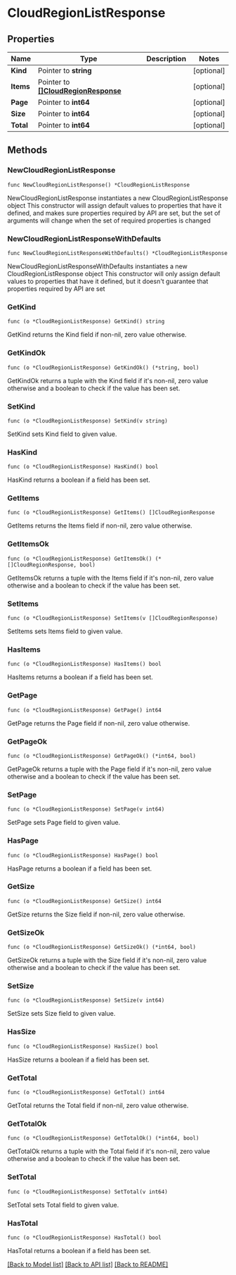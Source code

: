 # CloudRegionListResponse

## Properties

Name | Type | Description | Notes
------------ | ------------- | ------------- | -------------
**Kind** | Pointer to **string** |  | [optional] 
**Items** | Pointer to [**[]CloudRegionResponse**](CloudRegionResponse.md) |  | [optional] 
**Page** | Pointer to **int64** |  | [optional] 
**Size** | Pointer to **int64** |  | [optional] 
**Total** | Pointer to **int64** |  | [optional] 

## Methods

### NewCloudRegionListResponse

`func NewCloudRegionListResponse() *CloudRegionListResponse`

NewCloudRegionListResponse instantiates a new CloudRegionListResponse object
This constructor will assign default values to properties that have it defined,
and makes sure properties required by API are set, but the set of arguments
will change when the set of required properties is changed

### NewCloudRegionListResponseWithDefaults

`func NewCloudRegionListResponseWithDefaults() *CloudRegionListResponse`

NewCloudRegionListResponseWithDefaults instantiates a new CloudRegionListResponse object
This constructor will only assign default values to properties that have it defined,
but it doesn't guarantee that properties required by API are set

### GetKind

`func (o *CloudRegionListResponse) GetKind() string`

GetKind returns the Kind field if non-nil, zero value otherwise.

### GetKindOk

`func (o *CloudRegionListResponse) GetKindOk() (*string, bool)`

GetKindOk returns a tuple with the Kind field if it's non-nil, zero value otherwise
and a boolean to check if the value has been set.

### SetKind

`func (o *CloudRegionListResponse) SetKind(v string)`

SetKind sets Kind field to given value.

### HasKind

`func (o *CloudRegionListResponse) HasKind() bool`

HasKind returns a boolean if a field has been set.

### GetItems

`func (o *CloudRegionListResponse) GetItems() []CloudRegionResponse`

GetItems returns the Items field if non-nil, zero value otherwise.

### GetItemsOk

`func (o *CloudRegionListResponse) GetItemsOk() (*[]CloudRegionResponse, bool)`

GetItemsOk returns a tuple with the Items field if it's non-nil, zero value otherwise
and a boolean to check if the value has been set.

### SetItems

`func (o *CloudRegionListResponse) SetItems(v []CloudRegionResponse)`

SetItems sets Items field to given value.

### HasItems

`func (o *CloudRegionListResponse) HasItems() bool`

HasItems returns a boolean if a field has been set.

### GetPage

`func (o *CloudRegionListResponse) GetPage() int64`

GetPage returns the Page field if non-nil, zero value otherwise.

### GetPageOk

`func (o *CloudRegionListResponse) GetPageOk() (*int64, bool)`

GetPageOk returns a tuple with the Page field if it's non-nil, zero value otherwise
and a boolean to check if the value has been set.

### SetPage

`func (o *CloudRegionListResponse) SetPage(v int64)`

SetPage sets Page field to given value.

### HasPage

`func (o *CloudRegionListResponse) HasPage() bool`

HasPage returns a boolean if a field has been set.

### GetSize

`func (o *CloudRegionListResponse) GetSize() int64`

GetSize returns the Size field if non-nil, zero value otherwise.

### GetSizeOk

`func (o *CloudRegionListResponse) GetSizeOk() (*int64, bool)`

GetSizeOk returns a tuple with the Size field if it's non-nil, zero value otherwise
and a boolean to check if the value has been set.

### SetSize

`func (o *CloudRegionListResponse) SetSize(v int64)`

SetSize sets Size field to given value.

### HasSize

`func (o *CloudRegionListResponse) HasSize() bool`

HasSize returns a boolean if a field has been set.

### GetTotal

`func (o *CloudRegionListResponse) GetTotal() int64`

GetTotal returns the Total field if non-nil, zero value otherwise.

### GetTotalOk

`func (o *CloudRegionListResponse) GetTotalOk() (*int64, bool)`

GetTotalOk returns a tuple with the Total field if it's non-nil, zero value otherwise
and a boolean to check if the value has been set.

### SetTotal

`func (o *CloudRegionListResponse) SetTotal(v int64)`

SetTotal sets Total field to given value.

### HasTotal

`func (o *CloudRegionListResponse) HasTotal() bool`

HasTotal returns a boolean if a field has been set.


[[Back to Model list]](../README.md#documentation-for-models) [[Back to API list]](../README.md#documentation-for-api-endpoints) [[Back to README]](../README.md)


